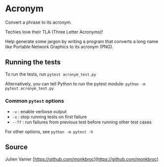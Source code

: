 # Acronym

Convert a phrase to its acronym.

Techies love their TLA (Three Letter Acronyms)!

Help generate some jargon by writing a program that converts a long name
like Portable Network Graphics to its acronym (PNG).

## Running the tests

To run the tests, run `pytest acronym_test.py`

Alternatively, you can tell Python to run the pytest module:
`python -m pytest acronym_test.py`

### Common `pytest` options

- `-v` : enable verbose output
- `-x` : stop running tests on first failure
- `--ff` : run failures from previous test before running other test cases

For other options, see `python -m pytest -h`

## Source

Julien Vanier [https://github.com/monkbroc](https://github.com/monkbroc)


